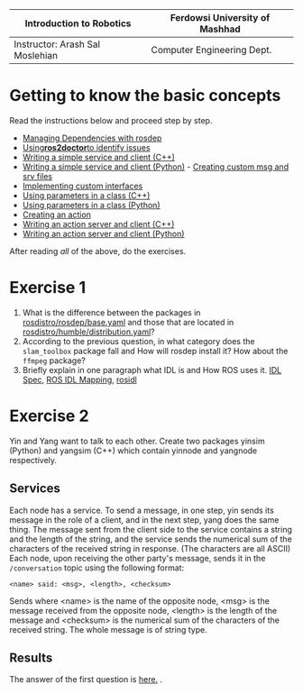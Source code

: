 
|  Introduction to Robotics |  Ferdowsi University of Mashhad |
|---|---|
|  Instructor: Arash Sal Moslehian |  Computer Engineering Dept. |

# Getting to know the basic concepts

Read the instructions below and proceed step by step.

-   [Managing Dependencies with rosdep](https://docs.ros.org/en/humble/Tutorials/Intermediate/Rosdep.html)
-   [Using](https://docs.ros.org/en/humble/Tutorials/Beginner-Client-Libraries/Getting-Started-With-Ros2doctor.html)[**ros2doctor**](https://docs.ros.org/en/humble/Tutorials/Beginner-Client-Libraries/Getting-Started-With-Ros2doctor.html)[to identify issues](https://docs.ros.org/en/humble/Tutorials/Beginner-Client-Libraries/Getting-Started-With-Ros2doctor.html)
-   [Writing a simple service and client (C++)](https://docs.ros.org/en/humble/Tutorials/Beginner-Client-Libraries/Writing-A-Simple-Cpp-Service-And-Client.html)
-   [Writing a simple service and client (Python)](https://docs.ros.org/en/humble/Tutorials/Beginner-Client-Libraries/Writing-A-Simple-Py-Service-And-Client.html) -   [Creating custom msg and srv files](https://docs.ros.org/en/humble/Tutorials/Beginner-Client-Libraries/Custom-ROS2-Interfaces.html)
-   [Implementing custom interfaces](https://docs.ros.org/en/humble/Tutorials/Beginner-Client-Libraries/Single-Package-Define-And-Use-Interface.html)
-   [Using parameters in a class (C++)](https://docs.ros.org/en/humble/Tutorials/Beginner-Client-Libraries/Using-Parameters-In-A-Class-CPP.html)
-   [Using parameters in a class (Python)](https://docs.ros.org/en/humble/Tutorials/Beginner-Client-Libraries/Using-Parameters-In-A-Class-Python.html)
-   [Creating an action](https://docs.ros.org/en/humble/Tutorials/Intermediate/Creating-an-Action.html)
-   [Writing an action server and client (C++)](https://docs.ros.org/en/humble/Tutorials/Intermediate/Writing-an-Action-Server-Client/Cpp.html)
-   [Writing an action server and client (Python)](https://docs.ros.org/en/humble/Tutorials/Intermediate/Writing-an-Action-Server-Client/Py.html)

After reading *all* of the above, do the exercises.

# Exercise 1

1) What is the difference between the packages in [rosdistro/rosdep/base.yaml](https://github.com/ros/rosdistro/blob/master/rosdep/base.yaml) and those that are located in [rosdistro/humble/distribution.yaml](https://github.com/ros/rosdistro/blob/master/humble/distribution.yaml)?
2) According to the previous question, in what category does the `slam_toolbox` package fall and How will rosdep install it? How about the `ffmpeg` package?
3) Briefly explain in one paragraph what IDL is and How ROS uses it. [IDL Spec](https://www.omg.org/spec/IDL/), [ROS IDL Mapping](https://design.ros2.org/articles/idl_interface_definition.html), [rosidl](https://docs.ros.org/en/rolling/Concepts/About-Internal-Interfaces.html#the-rosidl-repository)

# Exercise 2

Yin and Yang want to talk to each other. Create two packages yinsim (Python) and yangsim (C++) which contain yinnode and yangnode respectively.

## Services
Each node has a service. To send a message, in one step, yin sends its message in the role of a client, and in the next step, yang does the same thing. The message sent from the client side to the service contains a string and the length of the string, and the service sends the numerical sum of the characters of the received string in response. (The characters are all ASCII) Each node, upon receiving the other party's message, sends it in the `/conversation` topic using the following format:

```
<name> said: <msg>, <length>, <checksum>
```

Sends where \<name\> is the name of the opposite node, \<msg\> is the message received from the opposite node, \<length\> is the length of the message and \<checksum\> is the numerical sum of the characters of the received string. The whole message is of string type.

## Results 
The answer of the first question is [here.](https://github.com/Snaseri2001/Robatics-Course/blob/main/Assignmnet1/assinment1.pdf](https://github.com/Snaseri2001/Robatics-Course/blob/main/Assignmnet2/9812762758_Soroush_Naseri_HW2-2.pdf)https://github.com/Snaseri2001/Robatics-Course/blob/main/Assignmnet2/9812762758_Soroush_Naseri_HW2-2.pdf) .
